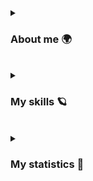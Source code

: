 <div>
  <details>
    <img src="https://media.tenor.com/i9Jb7TEwVqkAAAAi/hunter-x-hunter-hxh.gif" width='140px' height='120px' align='left'/>  
    <summary><h3>About me 🌍</h3></summary>
    <h4>Hello, all well? I'm <a href="https://github.com/4kauanmota" target="_blank"><i>Kauan</i></a>. In short, i'm 19 and i love every piece of code i develop :)  </h4>
    <a href="https://www.linkedin.com/in/4kauanmota/" target="_blank"><img src="https://img.shields.io/badge/LinkedIn-0077B5?style=for-the-badge&logo=linkedin&logoColor=whit" target="_blank"></a>
    <a href="mailto:4kauanmota@gmail.com"><img src="https://img.shields.io/badge/-Gmail-%23333?style=for-the-badge&logo=gmail&logoColor=white" target="_blank"></a>
  </details>
</div>

<br>

<div>
  <details>
    <img src="https://i.postimg.cc/2yJZXjD6/200w-unscreen.gif" width='140px' height='170px' align='left'/>  
    <summary><h3>My skills 🪐</h3></summary>
      <div>
        <h4>Applications</h4>
        
  ![CSHARP](https://img.shields.io/badge/-C_Sharp-fff?style=flat&logo=CSHARP&logoColor=9E559A)
        ![DOTNETCORE](https://img.shields.io/badge/-.NET-fff?style=flat&logo=DOTNET&logoColor=9E559A)
        ![REACT](https://img.shields.io/badge/-React-fff?style=flat&logo=REACT&logoColor=1e90ff)
        ![REACT NATIVE](https://img.shields.io/badge/-React_Native-fff?style=flat&logo=REACT&logoColor=1e90ff)
        ![TYPESCRIPT](https://img.shields.io/badge/Typescript-fff?style=flat&logo=TYPESCRIPT)
        ![NODE.JS](https://img.shields.io/badge/Node.js-fff?style=flat&logo=NODE.JS)
        ![JAVASCRIPT](https://img.shields.io/badge/-Javascript-fff?style=flat&logo=JAVASCRIPT)
        ![WEBASSEMBLY](https://img.shields.io/badge/-WebAssembly-fff?style=flat&logo=WEBASSEMBLY)
        ![HTML5](https://img.shields.io/badge/-HTML-fff?style=flat&logo=HTML5)
        ![CSS](https://img.shields.io/badge/-CSS-fff?style=flat&logo=CSS3&logoColor=1572B6)
        ![SASS](https://img.shields.io/badge/-Sass-fff?style=flat&logo=SASS)
      </div>
      <div>
        <h4>Data</h4>
        ![MYSQL](https://img.shields.io/badge/-MySQL-fff?style=flat&logo=MYSQL)
        ![SQLWORKBENCH](https://img.shields.io/badge/-MySQL_Workbench-fff?style=flat&logo=MYSQL)
        ![SQLITE](https://img.shields.io/badge/-Sqlite-fff?style=flat&logo=SQLITE&logoColor=000)
        ![FIREBASE](https://img.shields.io/badge/-Firebase-fff?style=flat&logo=FIREBASE)
      </div>
      <div>
        <h4>DevOps</h4>
        ![Git](https://img.shields.io/badge/-Git-fff?style=flat&logo=GIT&logoColor=FF6C37)
        ![GitHub](https://img.shields.io/badge/-GitHub-fff?style=flat&logo=GITHUB&logoColor=000)
        ![Docker](https://img.shields.io/badge/-Docker-fff?style=flat&logo=DOCKER)
        ![AWS](https://img.shields.io/badge/-AWS-fff?style=flat&logo=AMAZONAWS&logoColor=FF6C37)
      </div>
      <div>
        <h4>Tools</h4>
        ![Visual Studio Code](https://img.shields.io/badge/-Visual%20Studio%20Code-fff?style=flat&logo=visual-studio-code&logoColor=007ACC)
        ![VISUAL STUDIO](https://img.shields.io/badge/-Visual%20Studio-fff?style=flat&logo=visual-studio&logoColor=9E559A)
        ![FIGMA](https://img.shields.io/badge/-Figma-fff?style=flat&logo=FIGMA)
        ![TRELLO](https://img.shields.io/badge/-Trello-fff?style=flat&logo=TRELLO&logoColor=007ACC)
        ![POSTMAN](https://img.shields.io/badge/-Postman-fff?style=flat&logo=POSTMAN)
      </div>
  </details>
</div>

<br>

<div>
  <details>
    <img src="https://media.tenor.com/rsxJO9Lif5oAAAAi/alluka-hxh.gif" width='140px' height='120px' align='left'/> 
    <br><br>
    <summary><h3>My statistics 🌈</h3></summary>

<!--START_SECTION:waka-->
![Code Time](http://img.shields.io/badge/Code%20Time-14%20hrs%2034%20mins-blue)

![Lines of code](https://img.shields.io/badge/From%20Hello%20World%20I%27ve%20Written-352.5%20thousand%20lines%20of%20code-blue)

**I'm an Early 🐤** 

```text
🌞 Morning                65 commits          ███░░░░░░░░░░░░░░░░░░░░░░   12.13 % 
🌆 Daytime                233 commits         ███████████░░░░░░░░░░░░░░   43.47 % 
🌃 Evening                130 commits         ██████░░░░░░░░░░░░░░░░░░░   24.25 % 
🌙 Night                  108 commits         █████░░░░░░░░░░░░░░░░░░░░   20.15 % 
```
📅 **I'm Most Productive on Friday** 

```text
Monday                   56 commits          ███░░░░░░░░░░░░░░░░░░░░░░   10.45 % 
Tuesday                  56 commits          ███░░░░░░░░░░░░░░░░░░░░░░   10.45 % 
Wednesday                87 commits          ████░░░░░░░░░░░░░░░░░░░░░   16.23 % 
Thursday                 71 commits          ███░░░░░░░░░░░░░░░░░░░░░░   13.25 % 
Friday                   164 commits         ████████░░░░░░░░░░░░░░░░░   30.60 % 
Saturday                 67 commits          ███░░░░░░░░░░░░░░░░░░░░░░   12.50 % 
Sunday                   35 commits          ██░░░░░░░░░░░░░░░░░░░░░░░   06.53 % 
```


📊 **This Week I Spent My Time On** 

```text
💬 Programming Languages: 
TypeScript               5 hrs 17 mins       ████████████░░░░░░░░░░░░░   49.10 % 
JavaScript               4 hrs 28 mins       ██████████░░░░░░░░░░░░░░░   41.41 % 
JSON                     32 mins             █░░░░░░░░░░░░░░░░░░░░░░░░   05.00 % 
TSConfig                 15 mins             █░░░░░░░░░░░░░░░░░░░░░░░░   02.39 % 
HTML                     10 mins             ░░░░░░░░░░░░░░░░░░░░░░░░░   01.65 % 

🔥 Editors: 
VS Code                  10 hrs 47 mins      █████████████████████████   100.00 % 

💻 Operating System: 
Windows                  10 hrs 47 mins      █████████████████████████   100.00 % 
```

**I Mostly Code in JavaScript** 

```text
JavaScript               20 repos            ██████████░░░░░░░░░░░░░░░   40.82 % 
PHP                      9 repos             █████░░░░░░░░░░░░░░░░░░░░   18.37 % 
CSS                      3 repos             ██░░░░░░░░░░░░░░░░░░░░░░░   06.12 % 
C#                       2 repos             █░░░░░░░░░░░░░░░░░░░░░░░░   04.08 % 
TypeScript               2 repos             █░░░░░░░░░░░░░░░░░░░░░░░░   04.08 % 
```




<!--END_SECTION:waka-->
  </details>

</div>
